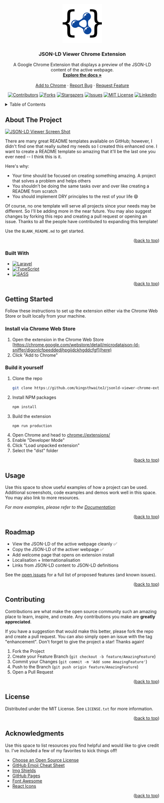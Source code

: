 <!-- PROJECT SHIELDS -->
<!--
*** I'm using markdown "reference style" links for readability.
*** Reference links are enclosed in brackets [ ] instead of parentheses ( ).
*** See the bottom of this document for the declaration of the reference variables
*** for contributors-url, forks-url, etc. This is an optional, concise syntax you may use.
*** https://www.markdownguide.org/basic-syntax/#reference-style-links
-->

<!-- PROJECT LOGO -->
<br />
<div align="center">
  <a href="https://github.com/kingsthwaiteJ/jsonld-viewer-chrome-extension">
    <img src="public/icons/jsonld-logo-128x128.png" alt="Logo" width="128" height="128">
  </a>

  <h3 align="center">JSON-LD Viewer Chrome Extension</h3>

  <p align="center">
    A Google Chrome Extension that displays a preview of the JSON-LD content of the active webpage.
    <br />
    <a href="https://github.com/kingsthwaiteJ/jsonld-viewer-chrome-extension"><strong>Explore the docs »</strong></a>
    <br />
    <br />
    <a href="https://chrome.google.com/webstore/detail/microdatajson-ld-sniffer/djgonlcfpeeddedjhpgijdckhgddcfgf">Add to Chrome</a>
    ·
    <a href="https://github.com/kingsthwaiteJ/jsonld-viewer-chrome-extension/issues">Report Bug</a>
    ·
    <a href="https://github.com/kingsthwaiteJ/jsonld-viewer-chrome-extension/issues">Request Feature</a>
  </p>

  [![Contributors][contributors-shield]][contributors-url]
  [![Forks][forks-shield]][forks-url]
  [![Stargazers][stars-shield]][stars-url]
  [![Issues][issues-shield]][issues-url]
  [![MIT License][license-shield]][license-url]
  [![LinkedIn][linkedin-shield]][linkedin-url]
</div>

<!-- TABLE OF CONTENTS -->
<details>
  <summary>Table of Contents</summary>
  <ol>
    <li>
      <a href="#about-the-project">About The Project</a>
      <ul>
        <li><a href="#built-with">Built With</a></li>
      </ul>
    </li>
    <li>
      <a href="#getting-started">Getting Started</a>
      <ul>
        <li><a href="#installation">Installation</a></li>
      </ul>
    </li>
    <li><a href="#usage">Usage</a></li>
    <li><a href="#roadmap">Roadmap</a></li>
    <li><a href="#contributing">Contributing</a></li>
    <li><a href="#license">License</a></li>
    <li><a href="#contact">Contact</a></li>
    <li><a href="#acknowledgments">Acknowledgments</a></li>
  </ol>
</details>


<!-- ABOUT THE PROJECT -->
## About The Project

[![JSON-LD Viewer Screen Shot][product-screenshot]](https://github.com/kingsthwaiteJ/jsonld-viewer-chrome-extension/public/images/jsonld-viewer-screenshot.png)

There are many great README templates available on GitHub; however, I didn't find one that really suited my needs so I created this enhanced one. I want to create a README template so amazing that it'll be the last one you ever need -- I think this is it.

Here's why:
* Your time should be focused on creating something amazing. A project that solves a problem and helps others
* You shouldn't be doing the same tasks over and over like creating a README from scratch
* You should implement DRY principles to the rest of your life :smile:

Of course, no one template will serve all projects since your needs may be different. So I'll be adding more in the near future. You may also suggest changes by forking this repo and creating a pull request or opening an issue. Thanks to all the people have contributed to expanding this template!

Use the `BLANK_README.md` to get started.

<p align="right">(<a href="#readme-top">back to top</a>)</p>



### Built With

* [![Laravel][Laravel.com]][Laravel-url]
* [![TypeScript][Typescript.com]][Typescript-url]
* [![SASS][SASS.com]][SASS-url]

<p align="right">(<a href="#readme-top">back to top</a>)</p>



<!-- GETTING STARTED -->
## Getting Started

Follow these instructions to set up the extension either via the Chrome Web Store or built locally from your machine.

### Install via Chrome Web Store
1. Open the extension in the Chrome Web Store [https://chrome.google.com/webstore/detail/microdatajson-ld-sniffer/djgonlcfpeeddedjhpgijdckhgddcfgf](here)
2. Click "Add to Chrome"

### Build it yourself

1. Clone the repo
   ```sh
   git clone https://github.com/kingsthwaiteJ/jsonld-viewer-chrome-extension.git
   ```
2. Install NPM packages
   ```sh
   npm install
   ```
3. Build the extension
   ```js
   npm run production
   ```
4. Open Chrome and head to [chrome://extensions/](chrome://extensions/)
5. Enable "Developer Mode"
6. Click "Load unpacked extension"
7. Select the "dist" folder

<p align="right">(<a href="#readme-top">back to top</a>)</p>



<!-- USAGE EXAMPLES -->
## Usage

Use this space to show useful examples of how a project can be used. Additional screenshots, code examples and demos work well in this space. You may also link to more resources.

_For more examples, please refer to the [Documentation](https://example.com)_

<p align="right">(<a href="#readme-top">back to top</a>)</p>



<!-- ROADMAP -->
## Roadmap

- View the JSON-LD of the active webpage cleanly ✅
- Copy the JSON-LD of the activer webpage ✅
- Add welcome page that opens on extension install
- Localisation + Internationalisation
- Links from JSON-LD content to JSON-LD definitions

See the [open issues](https://github.com/kingsthwaiteJ/jsonld-viewer-chrome-extension/issues) for a full list of proposed features (and known issues).

<p align="right">(<a href="#readme-top">back to top</a>)</p>



<!-- CONTRIBUTING -->
## Contributing

Contributions are what make the open source community such an amazing place to learn, inspire, and create. Any contributions you make are **greatly appreciated**.

If you have a suggestion that would make this better, please fork the repo and create a pull request. You can also simply open an issue with the tag "enhancement".
Don't forget to give the project a star! Thanks again!

1. Fork the Project
2. Create your Feature Branch (`git checkout -b feature/AmazingFeature`)
3. Commit your Changes (`git commit -m 'Add some AmazingFeature'`)
4. Push to the Branch (`git push origin feature/AmazingFeature`)
5. Open a Pull Request

<p align="right">(<a href="#readme-top">back to top</a>)</p>



<!-- LICENSE -->
## License

Distributed under the MIT License. See `LICENSE.txt` for more information.

<p align="right">(<a href="#readme-top">back to top</a>)</p>



<!-- ACKNOWLEDGMENTS -->
## Acknowledgments

Use this space to list resources you find helpful and would like to give credit to. I've included a few of my favorites to kick things off!

* [Choose an Open Source License](https://choosealicense.com)
* [GitHub Emoji Cheat Sheet](https://www.webpagefx.com/tools/emoji-cheat-sheet)
* [Img Shields](https://shields.io)
* [GitHub Pages](https://pages.github.com)
* [Font Awesome](https://fontawesome.com)
* [React Icons](https://react-icons.github.io/react-icons/search)

<p align="right">(<a href="#readme-top">back to top</a>)</p>



<!-- MARKDOWN LINKS & IMAGES -->
<!-- https://www.markdownguide.org/basic-syntax/#reference-style-links -->
[contributors-shield]: https://github.com/kingsthwaiteJ/jsonld-viewer-chrome-extension.svg?style=for-the-badge
[contributors-url]: https://github.com/kingsthwaiteJ/jsonld-viewer-chrome-extension/graphs/contributors
[forks-shield]: https://github.com/kingsthwaiteJ/jsonld-viewer-chrome-extension.svg?style=for-the-badge
[forks-url]: https://github.com/kingsthwaiteJ/Best-README-Template/network/members
[stars-shield]: https://github.com/kingsthwaiteJ/jsonld-viewer-chrome-extension.svg?style=for-the-badge
[stars-url]: https://github.com/kingsthwaiteJ/jsonld-viewer-chrome-extension/stargazers
[issues-shield]: https://github.com/kingsthwaiteJ/jsonld-viewer-chrome-extension.svg?style=for-the-badge
[issues-url]: https://github.com/othneildrew/Best-README-Template/issues
[license-shield]: https://github.com/kingsthwaiteJ/jsonld-viewer-chrome-extension.svg?style=for-the-badge
[license-url]: https://github.com/kingsthwaiteJ/jsonld-viewer-chrome-extension/blob/master/LICENSE.txt
[linkedin-shield]: https://img.shields.io/badge/-LinkedIn-black.svg?style=for-the-badge&logo=linkedin&colorB=555
[linkedin-url]: https://linkedin.com/in/kingsthwaiteJ
[product-screenshot]: images/screenshot.png
[Next.js]: https://img.shields.io/badge/next.js-000000?style=for-the-badge&logo=nextdotjs&logoColor=white
[Next-url]: https://nextjs.org/
[React.js]: https://img.shields.io/badge/React-20232A?style=for-the-badge&logo=react&logoColor=61DAFB
[React-url]: https://reactjs.org/
[Vue.js]: https://img.shields.io/badge/Vue.js-35495E?style=for-the-badge&logo=vuedotjs&logoColor=4FC08D
[Vue-url]: https://vuejs.org/
[Angular.io]: https://img.shields.io/badge/Angular-DD0031?style=for-the-badge&logo=angular&logoColor=white
[Angular-url]: https://angular.io/
[Svelte.dev]: https://img.shields.io/badge/Svelte-4A4A55?style=for-the-badge&logo=svelte&logoColor=FF3E00
[Svelte-url]: https://svelte.dev/
[Typescript.com]: https://img.shields.io/badge/Typescript-3178C6?style=for-the-badge&logo=typescript&logoColor=white
[Typescript-url]: https://typescriptlang.com
[SASS.com]: https://img.shields.io/badge/SASS-BF4080?style=for-the-badge&logo=sass&logoColor=white
[SASS-url]: https://sass-lang.com
[Laravel.com]: https://img.shields.io/badge/Laravel-FF2D20?style=for-the-badge&logo=laravel&logoColor=white
[Laravel-url]: https://laravel.com
[Bootstrap.com]: https://img.shields.io/badge/Bootstrap-563D7C?style=for-the-badge&logo=bootstrap&logoColor=white
[Bootstrap-url]: https://getbootstrap.com
[JQuery.com]: https://img.shields.io/badge/jQuery-0769AD?style=for-the-badge&logo=jquery&logoColor=white
[JQuery-url]: https://jquery.com 